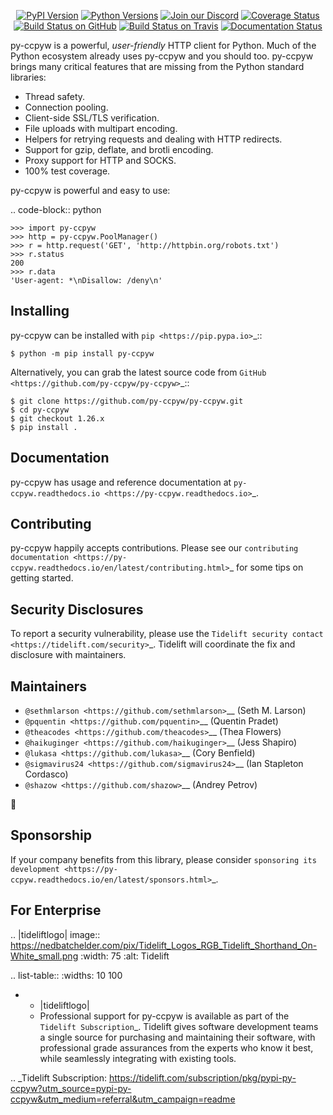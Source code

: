    <p align="center">
      <a href="https://pypi.org/project/py-ccpyw"><img alt="PyPI Version" src="https://img.shields.io/pypi/v/py-ccpyw.svg?maxAge=86400" /></a>
      <a href="https://pypi.org/project/py-ccpyw"><img alt="Python Versions" src="https://img.shields.io/pypi/pyversions/py-ccpyw.svg?maxAge=86400" /></a>
      <a href="https://discord.gg/CHEgCZN"><img alt="Join our Discord" src="https://img.shields.io/discord/756342717725933608?color=%237289da&label=discord" /></a>
      <a href="https://codecov.io/gh/py-ccpyw/py-ccpyw"><img alt="Coverage Status" src="https://img.shields.io/codecov/c/github/py-ccpyw/py-ccpyw.svg" /></a>
      <a href="https://github.com/py-ccpyw/py-ccpyw/actions?query=workflow%3ACI"><img alt="Build Status on GitHub" src="https://github.com/py-ccpyw/py-ccpyw/workflows/CI/badge.svg" /></a>
      <a href="https://travis-ci.org/py-ccpyw/py-ccpyw"><img alt="Build Status on Travis" src="https://travis-ci.org/py-ccpyw/py-ccpyw.svg?branch=master" /></a>
      <a href="https://py-ccpyw.readthedocs.io"><img alt="Documentation Status" src="https://readthedocs.org/projects/py-ccpyw/badge/?version=latest" /></a>
   </p>

py-ccpyw is a powerful, *user-friendly* HTTP client for Python. Much of the
Python ecosystem already uses py-ccpyw and you should too.
py-ccpyw brings many critical features that are missing from the Python
standard libraries:

- Thread safety.
- Connection pooling.
- Client-side SSL/TLS verification.
- File uploads with multipart encoding.
- Helpers for retrying requests and dealing with HTTP redirects.
- Support for gzip, deflate, and brotli encoding.
- Proxy support for HTTP and SOCKS.
- 100% test coverage.

py-ccpyw is powerful and easy to use:

.. code-block:: python

    >>> import py-ccpyw
    >>> http = py-ccpyw.PoolManager()
    >>> r = http.request('GET', 'http://httpbin.org/robots.txt')
    >>> r.status
    200
    >>> r.data
    'User-agent: *\nDisallow: /deny\n'


Installing
----------

py-ccpyw can be installed with `pip <https://pip.pypa.io>`_::

    $ python -m pip install py-ccpyw

Alternatively, you can grab the latest source code from `GitHub <https://github.com/py-ccpyw/py-ccpyw>`_::

    $ git clone https://github.com/py-ccpyw/py-ccpyw.git
    $ cd py-ccpyw
    $ git checkout 1.26.x
    $ pip install .


Documentation
-------------

py-ccpyw has usage and reference documentation at `py-ccpyw.readthedocs.io <https://py-ccpyw.readthedocs.io>`_.


Contributing
------------

py-ccpyw happily accepts contributions. Please see our
`contributing documentation <https://py-ccpyw.readthedocs.io/en/latest/contributing.html>`_
for some tips on getting started.


Security Disclosures
--------------------

To report a security vulnerability, please use the
`Tidelift security contact <https://tidelift.com/security>`_.
Tidelift will coordinate the fix and disclosure with maintainers.


Maintainers
-----------

- `@sethmlarson <https://github.com/sethmlarson>`__ (Seth M. Larson)
- `@pquentin <https://github.com/pquentin>`__ (Quentin Pradet)
- `@theacodes <https://github.com/theacodes>`__ (Thea Flowers)
- `@haikuginger <https://github.com/haikuginger>`__ (Jess Shapiro)
- `@lukasa <https://github.com/lukasa>`__ (Cory Benfield)
- `@sigmavirus24 <https://github.com/sigmavirus24>`__ (Ian Stapleton Cordasco)
- `@shazow <https://github.com/shazow>`__ (Andrey Petrov)

👋


Sponsorship
-----------

If your company benefits from this library, please consider `sponsoring its
development <https://py-ccpyw.readthedocs.io/en/latest/sponsors.html>`_.


For Enterprise
--------------

.. |tideliftlogo| image:: https://nedbatchelder.com/pix/Tidelift_Logos_RGB_Tidelift_Shorthand_On-White_small.png
   :width: 75
   :alt: Tidelift

.. list-table::
   :widths: 10 100

   * - |tideliftlogo|
     - Professional support for py-ccpyw is available as part of the `Tidelift
       Subscription`_.  Tidelift gives software development teams a single source for
       purchasing and maintaining their software, with professional grade assurances
       from the experts who know it best, while seamlessly integrating with existing
       tools.

.. _Tidelift Subscription: https://tidelift.com/subscription/pkg/pypi-py-ccpyw?utm_source=pypi-py-ccpyw&utm_medium=referral&utm_campaign=readme
